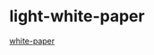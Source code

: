# light-white-paper
[white-paper](https://github.com/coming-chat/light-white-paper/blob/main/ComingChat%20Whitepaper.pdf)
